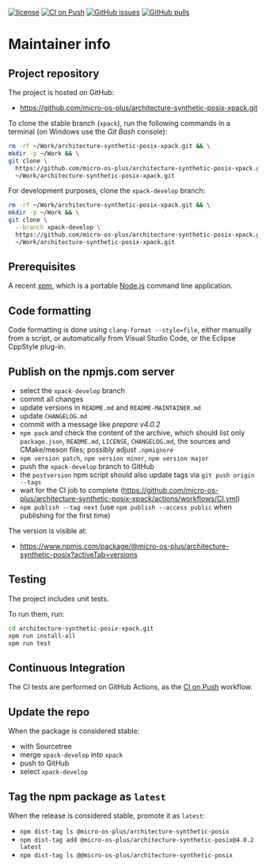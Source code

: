 [![license](https://img.shields.io/github/license/micro-os-plus/architecture-synthetic-posix-xpack)](https://github.com/micro-os-plus/architecture-synthetic-posix-xpack/blob/xpack/LICENSE)
[![CI on Push](https://github.com/micro-os-plus/architecture-synthetic-posix-xpack/workflows/CI%20on%20Push/badge.svg)](https://github.com/micro-os-plus/architecture-synthetic-posix-xpack/actions?query=workflow%3A%22CI+on+Push%22)
[![GitHub issues](https://img.shields.io/github/issues/micro-os-plus/architecture-synthetic-posix-xpack.svg)](https://github.com/micro-os-plus/architecture-synthetic-posix-xpack/issues/)
[![GitHub pulls](https://img.shields.io/github/issues-pr/micro-os-plus/architecture-synthetic-posix-xpack.svg)](https://github.com/micro-os-plus/architecture-synthetic-posix-xpack/pulls)

# Maintainer info

## Project repository

The project is hosted on GitHub:

- <https://github.com/micro-os-plus/architecture-synthetic-posix-xpack.git>

To clone the stable branch (`xpack`), run the following commands in a
terminal (on Windows use the _Git Bash_ console):

```sh
rm -rf ~/Work/architecture-synthetic-posix-xpack.git && \
mkdir -p ~/Work && \
git clone \
  https://github.com/micro-os-plus/architecture-synthetic-posix-xpack.git \
  ~/Work/architecture-synthetic-posix-xpack.git
```

For development purposes, clone the `xpack-develop` branch:

```sh
rm -rf ~/Work/architecture-synthetic-posix-xpack.git && \
mkdir -p ~/Work && \
git clone \
  --branch xpack-develop \
  https://github.com/micro-os-plus/architecture-synthetic-posix-xpack.git \
  ~/Work/architecture-synthetic-posix-xpack.git
```

## Prerequisites

A recent [xpm](https://xpack.github.io/xpm/), which is a portable
[Node.js](https://nodejs.org/) command line application.

## Code formatting

Code formatting is done using `clang-format --style=file`, either manually
from a script, or automatically from Visual Studio Code, or the Eclipse
CppStyle plug-in.

## Publish on the npmjs.com server

- select the `xpack-develop` branch
- commit all changes
- update versions in `README.md` and `README-MAINTAINER.md`
- update `CHANGELOG.md`
- commit with a message like _prepare v4.0.2_
- `npm pack` and check the content of the archive, which should list
  only `package.json`, `README.md`, `LICENSE`, `CHANGELOG.md`,
  the sources and CMake/meson files;
  possibly adjust `.npmignore`
- `npm version patch`, `npm version minor`, `npm version major`
- push the `xpack-develop` branch to GitHub
- the `postversion` npm script should also update tags via `git push origin --tags`
- wait for the CI job to complete
  (<https://github.com/micro-os-plus/architecture-synthetic-posix-xpack/actions/workflows/CI.yml>)
- `npm publish --tag next` (use `npm publish --access public` when
  publishing for the first time)

The version is visible at:

- <https://www.npmjs.com/package/@micro-os-plus/architecture-synthetic-posix?activeTab=versions>

## Testing

The project includes unit tests.

To run them, run:

```sh
cd architecture-synthetic-posix-xpack.git
xpm run install-all
xpm run test
```

## Continuous Integration

The CI tests are performed on GitHub Actions, as the
[CI on Push](https://github.com/micro-os-plus/architecture-synthetic-posix-xpack/actions?query=workflow%3A%22CI+on+Push%22)
workflow.

## Update the repo

When the package is considered stable:

- with Sourcetree
- merge `xpack-develop` into `xpack`
- push to GitHub
- select `xpack-develop`

## Tag the npm package as `latest`

When the release is considered stable, promote it as `latest`:

- `npm dist-tag ls @micro-os-plus/architecture-synthetic-posix`
- `npm dist-tag add @micro-os-plus/architecture-synthetic-posix@4.0.2 latest`
- `npm dist-tag ls @@micro-os-plus/architecture-synthetic-posix`
